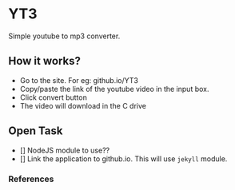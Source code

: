 # YT3
Simple youtube to mp3 converter.

## How it works?

- Go to the site. For eg: github.io/YT3
- Copy/paste the link of the youtube video in the input box.
- Click convert button
- The video will download in the C drive

## Open Task

- [] NodeJS module to use??
- [] Link the application to github.io. This will use `jekyll` module.
  

### References
